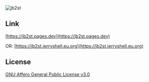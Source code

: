 ![jb2st](https://socialify.git.ci/jerryshell/jb2st/image?description=1&font=Raleway&forks=1&issues=1&language=1&name=1&owner=1&pattern=Circuit%20Board&pulls=1&stargazers=1&theme=Dark)

## Link

[https://jb2st.pages.dev](https://jb2st.pages.dev)

OR: [https://jb2st.jerryshell.eu.org](https://jb2st.jerryshell.eu.org)

## License

[GNU Affero General Public License v3.0](https://choosealicense.com/licenses/agpl-3.0)
